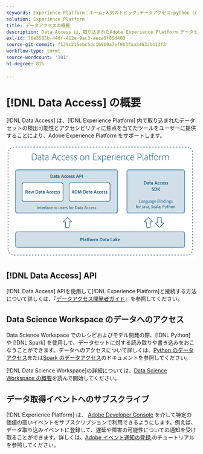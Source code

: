```yaml
---
keywords: Experience Platform：ホーム;人気のトピック;データアクセス;python sdk;spark sdk;data access api
solution: Experience Platform
title: データアクセスの概要
description: Data Access は、取り込まれたAdobe Experience Platform データセットの検出性とアクセス性に重点を置いたツールをユーザーに提供することで、Experience Platformをサポートします。
exl-id: 76e3585b-44df-412e-9ac3-aeca5f85d403
source-git-commit: f129c215ebc5dc169b9a7ef9b3faa3463ab413f3
workflow-type: tm+mt
source-wordcount: '181'
ht-degree: 81%

---
```


# [!DNL Data Access] の概要

[!DNL Data Access] は、[!DNL Experience Platform] 内で取り込まれたデータセットの検出可能性とアクセシビリティに焦点を当てたツールをユーザーに提供することにより、Adobe Experience Platform をサポートします。

![Experience Platform でのデータアクセス](images/Data_Access_Experience_Platform.png)

## [!DNL Data Access] API

[!DNL Data Access] APIを使用して[!DNL Experience Platform]と接続する方法について詳しくは、『[データアクセス開発者ガイド](api.md)』を参照してください。

## Data Science Workspace のデータへのアクセス

Data Science Workspace でのレシピおよびモデル開発の際、[!DNL Python] や [!DNL Spark] を使用して、データセットに対する読み取りや書き込みをおこなうことができます。データへのアクセスについて詳しくは、[Python のデータアクセス](../data-science-workspace/authoring/python.md)または[Spark のデータアクセス](../data-science-workspace/authoring/spark.md)のドキュメントを参照してください。

[!DNL Data Science Workspace]の詳細については、[Data Science Workspace の概要](../data-science-workspace/home.md)を読んで開始してください。

## データ取得イベントへのサブスクライブ

[!DNL Experience Platform] は、 [Adobe Developer Console](https://www.adobe.com/go/devs_console_ui) を介して特定の価値の高いイベントをサブスクリプションで利用できるようにします。例えば、データ取り込みイベントに登録して、遅延や障害の可能性についての通知を受け取ることができます。詳しくは、[Adobe イベント通知の登録 ](../observability/alerts/subscribe.md) のチュートリアルを参照してください。

